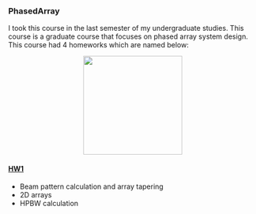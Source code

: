 ### PhasedArray
I took this course in the last semester of my undergraduate studies. This course is a graduate course that focuses on phased array system design. This course had 4 homeworks which are named below:

<p align="center">
<image align="center" src = "images/test1.png" width="200">
</p>

#### [HW1](https://github.com/kasrafallah/PhasedArray/tree/main/HW01)
- Beam pattern calculation and array tapering
- 2D arrays
- HPBW calculation
